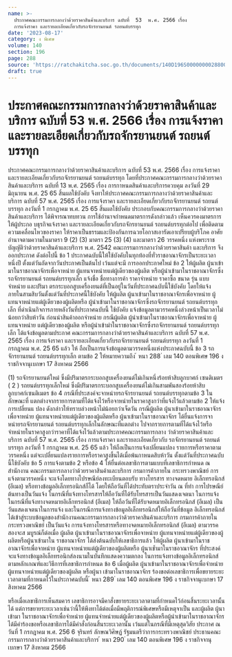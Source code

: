 ```yaml
---
name: >-
  ประกาศคณะกรรมการกลางว่าด้วยราคาสินค้าและบริการ ฉบับที่  53  พ.ศ. 2566 เรื่อง 
  การแจ้งราคา และรายละเอียดเกี่ยวกับรถจักรยานยนต์ รถยนต์บรรทุก
date: '2023-08-17'
category: ง พิเศษ
volume: 140
section: 196
page: 288
source: 'https://ratchakitcha.soc.go.th/documents/140D196S0000000028800.pdf'
draft: true
---
```


# ประกาศคณะกรรมการกลางว่าด้วยราคาสินค้าและบริการ ฉบับที่  53  พ.ศ. 2566 เรื่อง  การแจ้งราคา และรายละเอียดเกี่ยวกับรถจักรยานยนต์ รถยนต์บรรทุก

ประกาศคณะกรรมการกลางว่าด้วยราคาสินค้าและบริการ ฉบับที่ 53 พ.ศ. 2566 เรื่อง การแจ้งราคา และรายละเอียดเกี่ยวกับรถจักรยานยนต์ รถยนต์บรรทุก โดยที่ประกาศคณะกรรมการกลางว่าด้วยราคาสินค้าและบริการ ฉบับที่ 13 พ.ศ. 2565 เรื่อง การกาหนดสินค้าและบริการควบคุม ลงวันที่ 29 มิถุนายน พ.ศ. 25 65 สิ้นผลใช้บังคับ จึงทาให้ประกาศคณะกรรมการกลางว่าด้วยราคาสินค้าและบริการ ฉบับที่ 57 พ.ศ. 2565 เรื่อง การแจ้งราคา และรายละเอียดเกี่ยวกับรถจักรยานยนต์ รถยนต์บรรทุก ลงวันที่ 1 กรกฎาคม พ.ศ. 25 65 สิ้นผลใช้บังคับ ประกอบกับคณะกรรมการกลางว่าด้วยราคาสินค้าและบริการ ได้พิจารณาทบทวน การใช้อำนาจกำหนดมาตรการดังกล่าวแล้ว เห็นควรคงมาตรการให้ผู้ประกอ บธุรกิจแจ้งราคา และรายละเอียดเกี่ยวกับรถจักรยานยนต์ รถยนต์บรรทุกต่อไป เพื่อติดตามความเคลื่อนไหวของราคา ให้ราคาเป็นธรรมและป้องกันการฉวยโอกาสเอารัดเอาเปรียบผู้บริโภค อาศัยอำนาจตามความในมาตรา 9 (2) (3) มาตรา 25 (3) (4) และมาตรา 26 วรรคหนึ่ง แห่งพระราชบัญญัติว่าด้วยราคาสินค้าและบริการ พ.ศ. 2542 คณะกรรมการกลางว่าด้วยราคาสินค้า และบริการ จึงออกประกาศ ดังต่อไปนี้ ข้อ 1 ประกาศฉบับนี้ให้ใช้บังคับในทุกท้องที่ทั่วราชอาณาจักรเป็นระยะเวลาหนึ่งปี ตั้งแต่วันถัดจากวันประกาศเป็นต้นไป เว้นแต่จะมี การออกประกาศใหม่ ข้อ 2 ให้ผู้ผลิต ผู้นาเข้ามาในราชอาณาจักรเพื่อจาหน่าย ผู้แทนจาหน่ายแต่ผู้เดียวของผู้ผลิต หรือผู้นำเข้ามาในราชอาณาจักรซึ่งรถจักรยานยนต์ รถยนต์บรรทุกเล็ก แจ้งชื่อ ชื่อทางการค้า ราคาจำหน่าย ราคาซื้อ ขนาด รุ่น แบบจำหน่าย และปริมา ตรกระบอกสูบเครื่องยนต์ที่เป็นอยู่ในวันที่ประกาศฉบับนี้ใช้บังคับ โดยให้แจ้งภายในสามสิบวันตั้งแต่วันที่ประกาศนี้ใช้บังคับ ให้ผู้ผลิต ผู้นาเข้ามาในราชอาณาจักรเพื่อจาหน่าย ผู้แทนจาหน่ายแต่ผู้เดียวของผู้ผลิตหรือ ผู้นำเข้ามาในราชอาณาจักรซึ่งรถจักรยานยนต์ รถยนต์บรรทุกเล็ก ที่ดำเนินกิจการภายหลังวันที่ประกาศฉบับนี้ ใช้บังคับ แจ้งข้อมูลตามวรรคหนึ่งล่วงหน้าเป็นเวลาไม่น้อยกว่าสิบห้าวัน ก่อนนำสินค้าออกจำหน่าย กรณีผู้ผลิต ผู้นำเข้ามาในราชอาณาจักรเพื่อจาหน่าย ผู้แทนจาหน่าย แต่ผู้เดียวของผู้ผลิต หรือผู้นำเข้ามำในราชอาณาจักรซึ่งรถจักรยานยนต์ รถยนต์บรรทุกเล็ก ได้แจ้งข้อมูลตามประกาศ คณะกรรมการกลางว่าด้วยราคาสินค้าและบริการ ฉบับที่ 57 พ.ศ. 2565 เรื่อง การแจ้งราคา และรายละเอียดเกี่ยวกับรถจักรยานยนต์ รถยนต์บรรทุก ลงวันที่ 1 กรกฎาคม พ.ศ. 25 65 แล้ว ให้ ถือเป็นการแจ้งข้อมูลตามวรรคหนึ่งแห่งประกาศฉบับนี้ ข้อ 3 รถจักรยานยนต์ รถยนต์บรรทุกเล็ก ตามข้อ 2 ให้หมายความถึง ้ หนา 288 ่ เลม 140 ตอนพิเศษ 196 ง ราชกิจจานุเบกษา 17 สิงหาคม 2566

(1) รถจักรยานยนต์ใหม่ ซึ่งมีปริมาตรกระบอกสูบเครื่องยนต์ไม่เกินหนึ่งร้อยห้าสิบลูกบาศก์ เซนติเมตร ( 2 ) รถยนต์บรรทุกเล็กใหม่ ซึ่งมีปริมาตรกระบอกสูบเครื่องยนต์ไม่เกินสามพันสองร้อยห้าสิบ ลูกบาศก์เซนติเมตร ข้อ 4 กรณีที่ประสงค์จะจาหน่ายรถจักรยานยนต์ รถยนต์บรรทุกตามข้อ 3 ในลักษณะที่ แตกต่างจากรายการตามที่ได้แจ้งไว้หรือจาหน่ายในราคาสูงกว่าที่แจ้งไว้แล้วตามข้อ 2 ให้แจ้งการเปลี่ยนแ ปลง ดังกล่าวให้ทราบล่วงหน้าไม่น้อยกว่าเจ็ดวัน กรณีผู้ผลิต ผู้นาเข้ามาในราชอาณาจักรเพื่อจาหน่าย ผู้แทนจาหน่ายแต่ผู้เดียวของผู้ผลิตหรือ ผู้นาเข้ามาในราชอาณาจักร ได้ยื่นแจ้งการจาหน่ายรถจักรยานยนต์ รถยนต์บรรทุกเล็กในลักษณะที่แตกต่าง ไปจากรายการตามที่ได้แจ้งไว้หรือจำหน่ายในราคาสูงกว่าราคาที่ได้แจ้งไว้แล้วตามประกาศคณะกรรมการกลาง ว่าด้วยราคาสินค้าและบริการ ฉบับที่ 57 พ.ศ. 2565 เรื่อง การแจ้งราคา และรายละเอียดเกี่ยวกับ รถจักรยานยนต์ รถยนต์บรรทุก ลงวันที่ 1 กรกฎาคม พ.ศ. 25 65 แล้ว ให้ถือเป็นการแจ้งเปลี่ยนแปลง รายการหรือราคาตามวรรคหนึ่ง แต่จะเปลี่ยนแปลงรายการหรือราคาสูงขึ้นได้เมื่อพ้นกาหนดสิบห้าวัน ตั้งแต่วันที่ประกาศฉบับนี้ใช้บังคับ ข้อ 5 การแจ้งตามข้อ 2 หรือข้อ 4 ให้ยื่นต่อเลขาธิการตามแบบที่เลขาธิการกำหนด ณ สำนักงาน คณะกรรมการกลางว่าด้วยราคาสินค้าและบริการ กรมการค้าภายใน กระทรวงพาณิชย์ การแจ้งตามวรรคหนึ่ง จะแจ้งโดยทางไปรษณีย์ลงทะเบียนตอบรับ ทางโทรสาร ทางจดหมาย อิเล็กทรอนิกส์ (อีเมล) หรือทางข้อมูลอิเล็กทรอนิกส์ก็ได้ โดยให้ถือวันที่ได้ประทับตราประจำวัน ณ ที่ทำ การไปรษณีย์ต้นทางเป็นวันแจ้ง ในกรณีที่แจ้งทางโทรสารให้ถือวันที่ได้รับโทรสารเป็นวันแสดงเจตนา ในการแจ้ง ในกรณีที่แจ้งทางจดหมายอิเล็กทรอนิกส์ (อีเมล) ให้ถือวันที่ได้รับจดหมายอิเล็กทรอนิกส์ (อีเมล) เป็นวันแสดงเจตนาในการแจ้ง และในกรณีการแจ้งทางข้อมูลอิเล็กทรอนิกส์ให้ถือวันที่ข้อมูล อิเล็กทรอนิกส์ได้เข้าสู่ระบบข้อมูลของสำนักงานคณะกรรมการกลางว่าด้วยราคาสินค้าและบริการ กรมการค้าภายใน กระทรวงพาณิชย์ เป็นวันแจ้ง การแจ้งทางโทรสารหรือทางจดหมายอิเล็กทรอนิกส์ (อีเมล) ตามวรรคสองจะส มบูรณ์ก็ต่อเมื่อ ผู้ผลิต ผู้นาเข้ามาในราชอาณาจักรเพื่อจาหน่าย ผู้แทนจาหน่ายแต่ผู้เดียวของผู้ผลิตหรือผู้นาเข้ามาใน ราชอาณาจักร ได้ส่งต้นฉบับให้เลขาธิการแล้ว ให้ผู้ผลิต ผู้นาเข้ามาในราชอาณาจักรเพื่อจาหน่าย ผู้แทนจาหน่ายแต่ผู้เดียวของผู้ผลิตหรือ ผู้นาเข้ำมาในราชอาณาจักร ที่ประสงค์จะแจ้งทางข้อมูลอิเล็กทรอนิกส์ลงนามในบันทึกแสดงความตกลง ในการแจ้งทางข้อมูลอิเล็กทรอนิกส์ตามหลักเกณฑ์และวิธีการที่เลขาธิการกำหนด ข้อ 6 เมื่อผู้ผลิต ผู้นาเข้ามาในราชอาณาจักรเพื่อจำหน่าย ผู้แทนจาหน่ายแต่ผู้เดียวของผู้ผลิต หรือผู้นา เข้ามาในราชอาณาจักร ร้องขอต่อเลขาธิการเพื่อขยายระยะเวลาตามที่กาหนดไว้ในประกาศฉบับนี้ ้ หนา 289 ่ เลม 140 ตอนพิเศษ 196 ง ราชกิจจานุเบกษา 17 สิงหาคม 2566

หรือเมื่อเลขาธิการเห็นสมควร เลขาธิการอาจมีคาสั่งขยายระยะเวลาตามที่กำหนดไว้ก่อนสิ้นระยะเวลานั้นได้ แต่การขยายระยะเวลาเช่นว่านี้ให้พึงทาได้ต่อเมื่อมีพฤติการณ์พิเศษหรือมีเหตุจาเป็น และผู้ผลิต ผู้นาเข้ามา ในราชอาณาจักรเพื่อจำหน่าย ผู้แทนจำหน่ายแต่ผู้เดียวของผู้ผลิตหรือผู้นำเข้ามาในราชอาณาจักร ได้มีคำร้องขอหรือเลขาธิการได้มีคำสั่งก่อนสิ้นระยะเวลานั้น เว้นแต่ในกรณีที่มีเหตุสุดวิสัย ประกาศ ณ วันที่ 1 กรกฎาคม พ.ศ. 256 6 จุรินทร์ ลักษณวิศิษฏ์ รัฐมนตรีว่าการกระทรวงพาณิชย์ ประธานคณะกรรมการกลางว่าด้วยราคาสินค้าและบริการ ้ หนา 290 ่ เลม 140 ตอนพิเศษ 196 ง ราชกิจจานุเบกษา 17 สิงหาคม 2566
